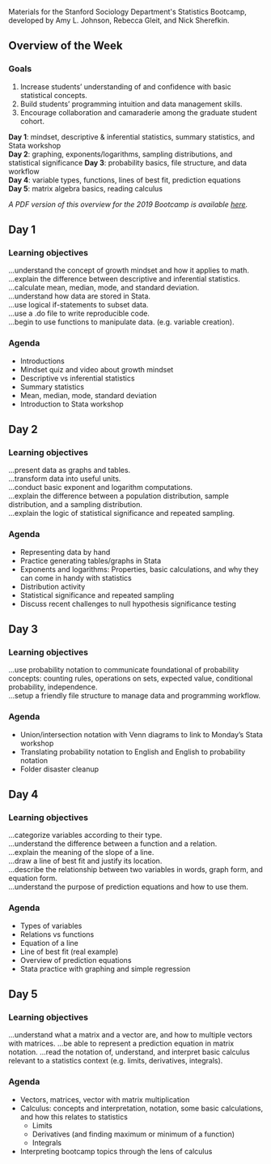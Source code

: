 Materials for the Stanford Sociology Department's Statistics Bootcamp, developed by Amy L. Johnson, Rebecca Gleit, and Nick Sherefkin.

## Overview of the Week
### Goals
1. Increase students’ understanding of and confidence with basic statistical concepts.
2. Build students’ programming intuition and data management skills.
3. Encourage collaboration and camaraderie among the graduate student cohort.

**Day 1**: mindset, descriptive & inferential statistics, summary statistics, and Stata workshop  
**Day 2**: graphing, exponents/logarithms, sampling distributions, and statistical significance 
**Day 3**: probability basics, file structure, and data workflow  
**Day 4**: variable types, functions, lines of best fit, prediction equations  
**Day 5**: matrix algebra basics, reading calculus    

*A PDF version of this overview for the 2019 Bootcamp is available [here](StatsBootcamp2019_Overview.pdf).*

## Day 1
### Learning objectives
...understand the concept of growth mindset and how it applies to math.  
...explain the difference between descriptive and inferential statistics.  
...calculate mean, median, mode, and standard deviation.  
...understand how data are stored in Stata.  
...use logical if-statements to subset data.  
...use a .do file to write reproducible code.  
...begin to use functions to manipulate data. (e.g. variable creation). 

### Agenda
- Introductions
- Mindset quiz and video about growth mindset
- Descriptive vs inferential statistics
- Summary statistics
- Mean, median, mode, standard deviation
- Introduction to Stata workshop

## Day 2
### Learning objectives
...present data as graphs and tables.  
...transform data into useful units.  
...conduct basic exponent and logarithm computations.  
...explain the difference between a population distribution, sample distribution, and a sampling distribution.  
...explain the logic of statistical significance and repeated sampling.  

### Agenda
- Representing data by hand
- Practice generating tables/graphs in Stata
- Exponents and logarithms: Properties, basic calculations, and why they can come in handy with statistics
- Distribution activity
- Statistical significance and repeated sampling
- Discuss recent challenges to null hypothesis significance testing

## Day 3
### Learning objectives
...use probability notation to communicate foundational of probability concepts: counting rules, operations on sets, expected value, conditional probability, independence.  
...setup a friendly file structure to manage data and programming workflow.  

### Agenda
- Union/intersection notation with Venn diagrams to link to Monday’s Stata workshop
- Translating probability notation to English and English to probability notation
- Folder disaster cleanup

## Day 4
### Learning objectives
...categorize variables according to their type.   
...understand the difference between a function and a relation.   
...explain the meaning of the slope of a line.  
...draw a line of best fit and justify its location.  
...describe the relationship between two variables in words, graph form, and equation form.   
...understand the purpose of prediction equations and how to use them.   

### Agenda
- Types of variables
- Relations vs functions
- Equation of a line
- Line of best fit (real example)
- Overview of prediction equations
- Stata practice with graphing and simple regression

## Day 5
### Learning objectives
...understand what a matrix and a vector are, and how to multiple vectors with matrices. 
...be able to represent a prediction equation in matrix notation. 
...read the notation of, understand, and interpret basic calculus relevant to a statistics context (e.g. limits, derivatives, integrals). 

### Agenda
- Vectors, matrices, vector with matrix multiplication
- Calculus: concepts and interpretation, notation, some basic calculations, and how this relates to statistics
    - Limits
    - Derivatives (and finding maximum or minimum of a function)
    - Integrals
- Interpreting bootcamp topics through the lens of calculus
